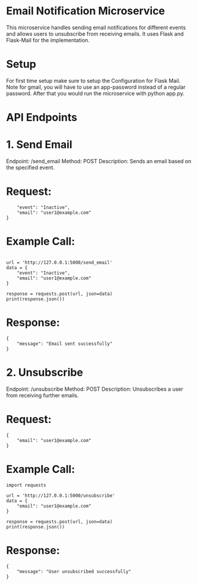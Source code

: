# Email Notification Microservice
This microservice handles sending email notifications for different events and allows users to unsubscribe from receiving emails. It uses Flask and Flask-Mail for the implementation.

# Setup
For first time setup make sure to setup the Configuration for Flask Mail. Note for gmail, you will have to use an app-password instead of a regular password. After that you would run the microservice with python app.py.

# API Endpoints
# 1. Send Email
Endpoint: /send_email
Method: POST
Description: Sends an email based on the specified event.

# Request:
```{
    "event": "Inactive",
    "email": "user1@example.com"
}
```

# Example Call:
```import requests

url = 'http://127.0.0.1:5000/send_email'
data = {
    "event": "Inactive",
    "email": "user1@example.com"
}

response = requests.post(url, json=data)
print(response.json())
```

# Response:
```
{
    "message": "Email sent successfully"
}
```
# 2. Unsubscribe
Endpoint: /unsubscribe
Method: POST
Description: Unsubscribes a user from receiving further emails.

# Request:
```
{
    "email": "user1@example.com"
}
```
# Example Call:
```
import requests

url = 'http://127.0.0.1:5000/unsubscribe'
data = {
    "email": "user1@example.com"
}

response = requests.post(url, json=data)
print(response.json())
```
# Response:
```
{
    "message": "User unsubscribed successfully"
}
```
